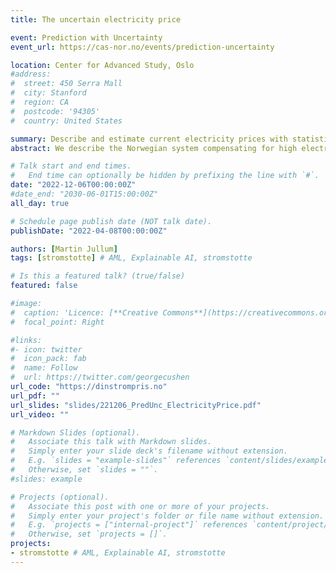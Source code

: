 ```yaml
---
title: The uncertain electricity price

event: Prediction with Uncertainty
event_url: https://cas-nor.no/events/prediction-uncertainty

location: Center for Advanced Study, Oslo
#address:
#  street: 450 Serra Mall
#  city: Stanford
#  region: CA
#  postcode: '94305'
#  country: United States

summary: Describe and estimate current electricity prices with statistical modeling.
abstract: We describe the Norwegian system compensating for high electricity prices, how the current, actual electricity price needs estimation and how I have done this with basic time series modeling. A dashboard providing the estimates to the end user is also showcased.

# Talk start and end times.
#   End time can optionally be hidden by prefixing the line with `#`.
date: "2022-12-06T00:00:00Z"
#date_end: "2030-06-01T15:00:00Z"
all_day: true

# Schedule page publish date (NOT talk date).
publishDate: "2022-04-08T00:00:00Z"

authors: [Martin Jullum]
tags: [stromstotte] # AML, Explainable AI, stromstotte

# Is this a featured talk? (true/false)
featured: false

#image:
#  caption: 'Licence: [**Creative Commons**](https://creativecommons.org/licenses/by/2.0/deed.no)'
#  focal_point: Right

#links:
#- icon: twitter
#  icon_pack: fab
#  name: Follow
#  url: https://twitter.com/georgecushen
url_code: "https://dinstrompris.no"
url_pdf: ""
url_slides: "slides/221206_PredUnc_ElectricityPrice.pdf"
url_video: ""

# Markdown Slides (optional).
#   Associate this talk with Markdown slides.
#   Simply enter your slide deck's filename without extension.
#   E.g. `slides = "example-slides"` references `content/slides/example-slides.md`.
#   Otherwise, set `slides = ""`.
#slides: example

# Projects (optional).
#   Associate this post with one or more of your projects.
#   Simply enter your project's folder or file name without extension.
#   E.g. `projects = ["internal-project"]` references `content/project/deep-learning/index.md`.
#   Otherwise, set `projects = []`.
projects:
- stromstotte # AML, Explainable AI, stromstotte
---
```

